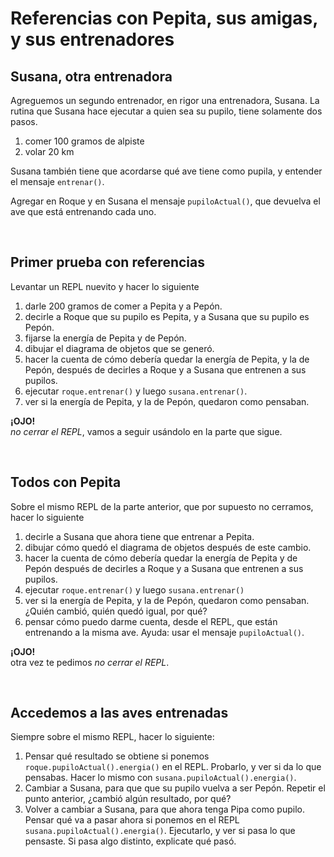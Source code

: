 # Referencias con Pepita, sus amigas, y sus entrenadores

## Susana, otra entrenadora
Agreguemos un segundo entrenador, en rigor una entrenadora, Susana. La rutina que Susana hace ejecutar a quien sea su pupilo, tiene solamente dos pasos.
1. comer 100 gramos de alpiste
1. volar 20 km

Susana también tiene que acordarse qué ave tiene como pupila, y entender el mensaje `entrenar()`.

Agregar en Roque y en Susana el mensaje `pupiloActual()`, que devuelva el ave que está entrenando cada uno.


<br>

## Primer prueba con referencias
Levantar un REPL nuevito y hacer lo siguiente
1. darle 200 gramos de comer a Pepita y a Pepón.
1. decirle a Roque que su pupilo es Pepita, y a Susana que su pupilo es Pepón. 
1. fijarse la energía de Pepita y de Pepón.
1. dibujar el diagrama de objetos que se generó.
1. hacer la cuenta de cómo debería quedar la energía de Pepita, y la de Pepón, después de decirles a Roque y a Susana que entrenen a sus pupilos.
1. ejecutar `roque.entrenar()` y luego `susana.entrenar()`.
1. ver si la energía de Pepita, y la de Pepón, quedaron como pensaban. 

**¡OJO!** <br> 
_no cerrar el REPL_, vamos a seguir usándolo en la parte que sigue.


<br>

## Todos con Pepita
Sobre el mismo REPL de la parte anterior, que por supuesto no cerramos, hacer lo siguiente
1. decirle a Susana que ahora tiene que entrenar a Pepita.
1. dibujar cómo quedó el diagrama de objetos después de este cambio.
1. hacer la cuenta de cómo debería quedar la energía de Pepita y de Pepón después de decirles a Roque y a Susana que entrenen a sus pupilos.
1. ejecutar `roque.entrenar()` y luego `susana.entrenar()`
1. ver si la energía de Pepita, y la de Pepón, quedaron como pensaban. ¿Quién cambió, quién quedó igual, por qué?
1. pensar cómo puedo darme cuenta, desde el REPL, que están entrenando a la misma ave. Ayuda: usar el mensaje `pupiloActual()`.

**¡OJO!** <br> 
otra vez te pedimos _no cerrar el REPL_.


<br>

## Accedemos a las aves entrenadas
Siempre sobre el mismo REPL, hacer lo siguiente:
1. Pensar qué resultado se obtiene si ponemos `roque.pupiloActual().energia()` en el REPL. 
   Probarlo, y ver si da lo que pensabas. Hacer lo mismo con `susana.pupiloActual().energia()`.
1. Cambiar a Susana, para que que su pupilo vuelva a ser Pepón. 
   Repetir el punto anterior, ¿cambió algún resultado, por qué?
1. Volver a cambiar a Susana, para que ahora tenga Pipa como pupilo. 
   Pensar qué va a pasar ahora si ponemos en el REPL `susana.pupiloActual().energia()`. 
   Ejecutarlo, y ver si pasa lo que pensaste. Si pasa algo distinto, explicate qué pasó.


